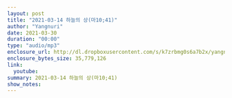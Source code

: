```yaml
---
layout: post
title: "2021-03-14 하늘의 상(마10;41)"
author: "Yangnuri"
date: 2021-03-30
duration: "00:00"
type: "audio/mp3"
enclosure_url: http://dl.dropboxusercontent.com/s/k7zrbmg0s6a7b2x/yangnurichurch2021_03_14.mp3
enclosure_bytes_size: 35,779,126
link:
  youtube: 
summary: 2021-03-14 하늘의 상(마10;41)
show_notes:
---
```

